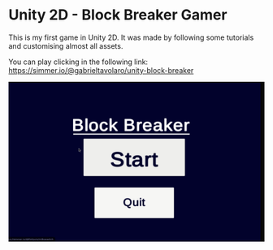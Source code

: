 # Unity 2D - Block Breaker Gamer

This is my first game in Unity 2D. It was made by following some tutorials and customising almost all assets.

You can play clicking in the following link:
https://simmer.io/@gabrieltavolaro/unity-block-breaker

![playing-demo](Playing_Demo.gif)